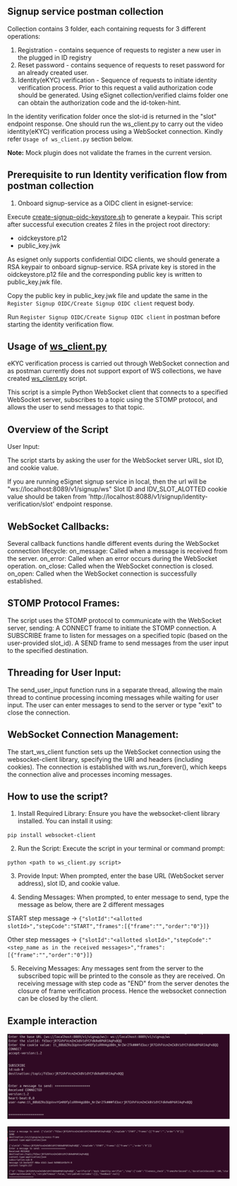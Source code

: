 ## Signup service postman collection

Collection contains 3 folder, each containing requests for 3 different operations:

1. Registration - contains sequence of requests to register a new user in the plugged in ID registry
2. Reset password - contains sequence of requests to reset password for an already created user.
3. Identity(eKYC) verification - Sequence of requests to initiate identity verification process. Prior to this 
request a valid authorization code should be generated. Using eSignet collection/verified claims folder one
can obtain the authorization code and the id-token-hint.

In the identity verification folder once the slot-id is returned in the "slot" endpoint response. One should run the ws_client.py to 
carry out the video identity(eKYC) verification process using a WebSocket connection. Kindly refer `Usage of ws_client.py` section below.

**Note:** Mock plugin does not validate the frames in the current version.

## Prerequisite to run Identity verification flow from postman collection

1. Onboard signup-service as a OIDC client in esignet-service:

Execute [create-signup-oidc-keystore.sh](create-signup-oidc-keystore.sh) to generate a keypair. This script after
successful execution creates 2 files in the project root directory:

* oidckeystore.p12
* public_key.jwk

As esignet only supports confidential OIDC clients, we should generate a RSA keypair to onboard signup-service. RSA private key is
stored in the oidckeystore.p12 file and the corresponding public key is written to public_key.jwk file.

Copy the public key in public_key.jwk file and update the same in the `Register Signup OIDC/Create Signup OIDC client` request body.

Run `Register Signup OIDC/Create Signup OIDC client` in postman before starting the identity verification flow.

## Usage of [ws_client.py](ws_client.py)

eKYC verification process is carried out through WebSocket connection and as postman currently does not support export of WS 
collections, we have created [ws_client.py](ws_client.py) script.

This script is a simple Python WebSocket client that connects to a specified WebSocket server, subscribes to a topic using 
the STOMP protocol, and allows the user to send messages to that topic.

## Overview of the Script
User Input:

The script starts by asking the user for the WebSocket server URL, slot ID, and cookie value.

If you are running eSignet signup service in local, then the url will be "ws://localhost:8089/v1/signup/ws"
Slot ID and IDV_SLOT_ALOTTED cookie value should be taken from 'http://localhost:8088/v1/signup/identity-verification/slot' endpoint response.

## WebSocket Callbacks:

Several callback functions handle different events during the WebSocket connection lifecycle:
on_message: Called when a message is received from the server.
on_error: Called when an error occurs during the WebSocket operation.
on_close: Called when the WebSocket connection is closed.
on_open: Called when the WebSocket connection is successfully established.

## STOMP Protocol Frames:

The script uses the STOMP protocol to communicate with the WebSocket server, sending:
A CONNECT frame to initiate the STOMP connection.
A SUBSCRIBE frame to listen for messages on a specified topic (based on the user-provided slot_id).
A SEND frame to send messages from the user input to the specified destination.

## Threading for User Input:

The send_user_input function runs in a separate thread, allowing the main thread to continue processing incoming messages while waiting for user input.
The user can enter messages to send to the server or type "exit" to close the connection.

## WebSocket Connection Management:

The start_ws_client function sets up the WebSocket connection using the websocket-client library, specifying the URI and headers (including cookies).
The connection is established with ws.run_forever(), which keeps the connection alive and processes incoming messages.


## How to use the script?
1. Install Required Library: Ensure you have the websocket-client library installed. You can install it using:

`pip install websocket-client`

2. Run the Script: Execute the script in your terminal or command prompt:

`python <path to ws_client.py script>`

3. Provide Input: When prompted, enter the base URL (WebSocket server address), slot ID, and cookie value.

4. Sending Messages: When prompted, to enter message to send, type the message as below, there are 2 different messages

START step message -> `{"slotId":"<allotted slotId>","stepCode":"START","frames":[{"frame":"","order":"0"}]}`

Other step messages -> `{"slotId":"<allotted slotId>","stepCode":"<step_name as in the received messages>","frames":[{"frame":"","order":"0"}]}`

5. Receiving Messages: Any messages sent from the server to the subscribed topic will be printed to the console as they are received. On receiving message
with step code as "END" from the server denotes the closure of frame verification process. Hence the websocket connection can be closed by the client.


## Example interaction


![img.png](interaction_1.png)

![img_1.png](interaction_2.png)